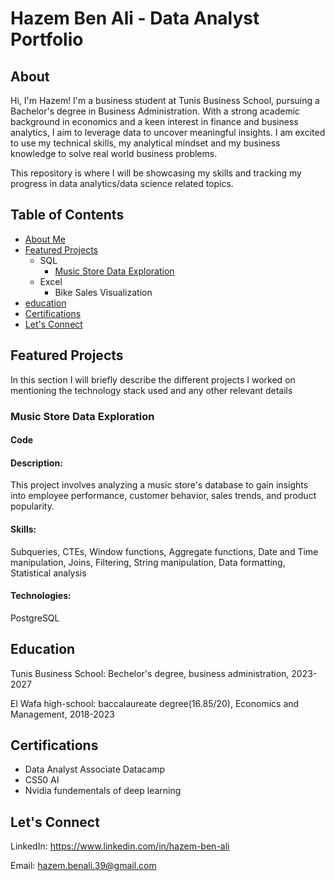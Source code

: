 # Hazem Ben Ali - Data Analyst Portfolio
## About
Hi, I'm Hazem! I'm a business student at Tunis Business School, pursuing a Bachelor's degree in Business Administration. With a strong academic background in economics and a keen interest in finance and business analytics, I aim to leverage data to uncover meaningful insights. I am excited to use my technical skills, my analytical mindset and my business knowledge to solve real world business problems.

This repository is where I will be showcasing my skills and tracking my progress in data analytics/data science related topics.

## Table of Contents
- [About Me](#about)
- [Featured Projects](#featured-projects)
  - SQL
    - [Music Store Data Exploration](#music-store-data-exploration)
  - Excel
    - Bike Sales Visualization
- [education](#education)
- [Certifications](#certifications)
- [Let's Connect](#lets-connect)

## Featured Projects
In this section I will briefly describe the different projects I worked on mentioning the technology stack used and any other relevant details

### Music Store Data Exploration
#### Code
#### Description:
This project involves analyzing a music store's database to gain insights into employee performance, customer behavior, sales trends, and product popularity.
#### Skills:
Subqueries, CTEs, Window functions, Aggregate functions, Date and Time manipulation, Joins, Filtering, String manipulation, Data formatting, Statistical analysis
#### Technologies: 
PostgreSQL

## Education
Tunis Business School: Bechelor's degree, business administration, 2023-2027


El Wafa high-school: baccalaureate degree(16.85/20), Economics and Management, 2018-2023

## Certifications

- Data Analyst Associate Datacamp
- CS50 AI
- Nvidia fundementals of deep learning

## Let's Connect
LinkedIn: https://www.linkedin.com/in/hazem-ben-ali


Email: hazem.benali.39@gmail.com
